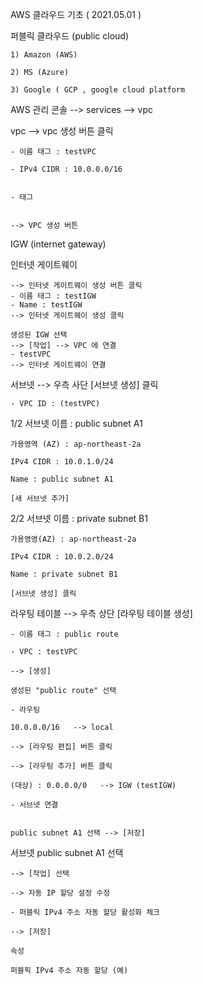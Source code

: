 
AWS 클라우드 기초 ( 2021.05.01 ) 


퍼블릭 클라우드 (public cloud)

	1) Amazon (AWS)
	 
	2) MS (Azure)
	
	3) Google ( GCP , google cloud platform




AWS 관리 콘솔 --> services --> vpc 

vpc 
	--> vpc 생성 버튼 클릭 
	
	- 이름 태그 : testVPC 
	
	- IPv4 CIDR : 10.0.0.0/16


	- 태그 


	--> VPC 생성 버튼 


IGW (internet gateway) 

인터넷 게이트웨이 

	--> 인터넷 게이트웨이 생성 버튼 클릭 
	- 이름 태그 : testIGW
	- Name : testIGW
	--> 인터넷 게이트웨이 생성 클릭 
	
	생성된 IGW 선택 
	--> [작업] --> VPC 에 연결 
	- testVPC 
	--> 인터넷 게이트웨이 연결


서브넷 
	-->  우측 사단 [서브넷 생성] 클릭 
	
	- VPC ID : (testVPC)

1/2 	서브넷 이름  : public subnet A1

	가용영역 (AZ) : ap-northeast-2a
	
	IPv4 CIDR : 10.0.1.0/24 
	
	Name : public subnet A1

	[새 서브넷 추가]

2/2	서브넷 이름 : private subnet B1

	가용영영(AZ) : ap-northeast-2a
	
	IPv4 CIDR : 10.0.2.0/24
	
	Name : private subnet B1

	[서브넷 생성] 클릭 

라우팅 테이블 
	--> 우측 상단 [라우팅 테이블 생성] 
	
	- 이름 태그 : public route 
	
	- VPC : testVPC 
	
	--> [생성] 

	생성된 "public route" 선택 
	
	- 라우팅 
	
	10.0.0.0/16   --> local 
	
	--> [라우팅 편집] 버튼 클릭 
	
	--> [라우팅 추가] 버튼 클릭 
	
	(대상) : 0.0.0.0/0   --> IGW (testIGW)

	- 서브넷 연결 


	public subnet A1 선택 --> [저장] 
서브넷
	 public subnet A1 선택 
	 
	--> [작업] 선택  
	
	--> 자동 IP 할당 설정 수정 
	
	- 퍼블릭 IPv4 주소 자동 할당 활성화 체크 
	
	--> [저장] 
	
	속성 
	
	퍼블픽 IPv4 주소 자동 할당 (예)




















